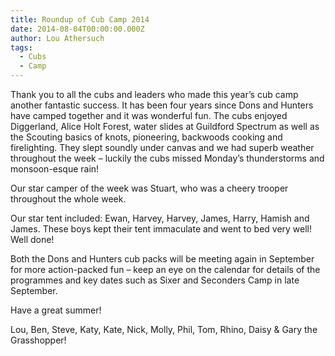```yaml
---
title: Roundup of Cub Camp 2014
date: 2014-08-04T00:00:00.000Z
author: Lou Athersuch
tags:
  - Cubs
  - Camp
---
```


Thank you to all the cubs and leaders who made this year’s cub camp another fantastic success. It has been four years since Dons and Hunters have camped together and it was wonderful fun. The cubs enjoyed Diggerland, Alice Holt Forest, water slides at Guildford Spectrum as well as the Scouting basics of knots, pioneering, backwoods cooking and firelighting. They slept soundly under canvas and we had superb weather throughout the week – luckily the cubs missed Monday’s thunderstorms and monsoon-esque rain!

Our star camper of the week was Stuart, who was a cheery trooper throughout the whole week.

Our star tent included: Ewan, Harvey, Harvey, James, Harry, Hamish and James. These boys kept their tent immaculate and went to bed very well! Well done!

Both the Dons and Hunters cub packs will be meeting again in September for more action-packed fun – keep an eye on the calendar for details of the programmes and key dates such as Sixer and Seconders Camp in late September.

Have a great summer!
 

Lou, Ben, Steve, Katy, Kate, Nick, Molly, Phil, Tom, Rhino, Daisy & Gary the Grasshopper!

 